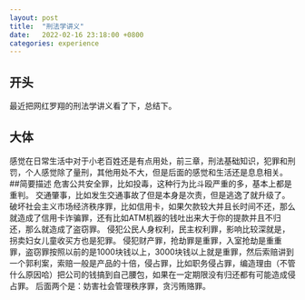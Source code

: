 ```yaml
---
layout: post
title:  "刑法学讲义"
date:   2022-02-16 23:18:00 +0800
categories: experience
---
```

[](刑法学讲义)

## 开头
最近把网红罗翔的刑法学讲义看了下，总结下。
## 大体
感觉在日常生活中对于小老百姓还是有点用处，前三章，刑法基础知识，犯罪和刑罚，个人感觉除了量刑，其他用处不大，但是后面的感觉和生活还是息息相关。
##简要描述
危害公共安全罪，比如投毒，这种行为比斗殴严重的多，基本上都是重判。
交通肇事，比如发生交通事故了但是本身是次责，但是逃逸了就升级了。
破坏社会主义市场经济秩序罪，比如信用卡，如果欠款较大并且长时间不还，那么就造成了信用卡诈骗罪，还有比如ATM机器的钱吐出来大于你的提款并且不归还，那么就造成了盗窃罪。
侵犯公民人身权利，民主权利罪，影响比较深就是，拐卖妇女儿童收买方也是犯罪。
侵犯财产罪，抢劫罪是重罪，入室抢劫是重重罪，盗窃罪按照以前的是1000块钱以上，3000块钱以上就是重罪，然后索赔讲到一个郭利案，索赔一般是产品的十倍，侵占罪，比如职务侵占罪，编造理由（不管什么原因哈）把公司的钱搞到自己腰包，如果在一定期限没有归还都有可能造成侵占罪。
后面两个是：妨害社会管理秩序罪，贪污贿赂罪。
